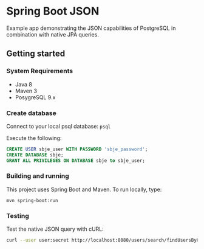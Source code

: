 # Spring Boot JSON

Example app demonstrating the JSON capabilities of PostgreSQL in combination with native JPA queries.

## Getting started

### System Requirements

- Java 8
- Maven 3
- PosygreSQL 9.x

### Create database

Connect to your local psql database: `psql`

Execute the following:

```sql
CREATE USER sbje_user WITH PASSWORD 'sbje_password';
CREATE DATABASE sbje;
GRANT ALL PRIVILEGES ON DATABASE sbje to sbje_user;
```

### Building and running

This project uses Spring Boot and Maven. To run locally, type:

`mvn spring-boot:run`

### Testing

Test the native JSON query with cURL:

```bash
curl --user user:secret http://localhost:8080/users/search/findUsersByHobby?hobby=reading
```

